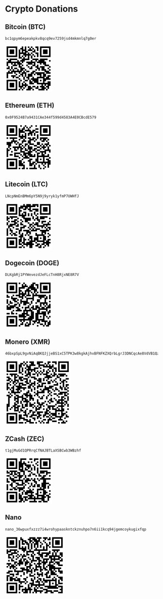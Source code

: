 # Crypto Donations

## Bitcoin (BTC)

```
bc1qpym6epeakpkv8qcq9ev7259jsd4mkmnlq7g0er
```

![](../../static/crypto/btc.png)

## Ethereum (ETH)

```
0x0F9524B7a9431CAe344f599d4583A4E0CBcdE579
```

![](../../static/crypto/eth.png)

## Litecoin (LTC)

```
LNcpNmEnBMm6pY5N9j9yryk1yfmP7UWHfJ
```

![](../../static/crypto/ltc.png)

## Dogecoin (DOGE)

```
DLKgbRj1PYWevezdJeFLcTnH8RjxNE8R7V
```

![](../../static/crypto/doge.png)

## Monero (XMR)

```
46bxpSpL9gvNiAqBKQJjjeBS1xC5TPK3w8kgkAjhvBFNFKZXQrbLgrJ3DNCqcAe8VdVB1QzSrL3DQRgL6JhrYZv6D9rgKCn
```

![](../../static/crypto/xmr.png)

## ZCash (ZEC)

```
t1gjMuGd1QPRrqCfNAJBTLaXSBCwb3WBzhf
```

![](../../static/crypto/zec.png)

## Nano

```
nano_36wpuxfxzzz7i4wrohypaaskntckznuhpo7n6ii1kcq94jgemcoykugixfqp
```

![](../../static/crypto/nano.png)